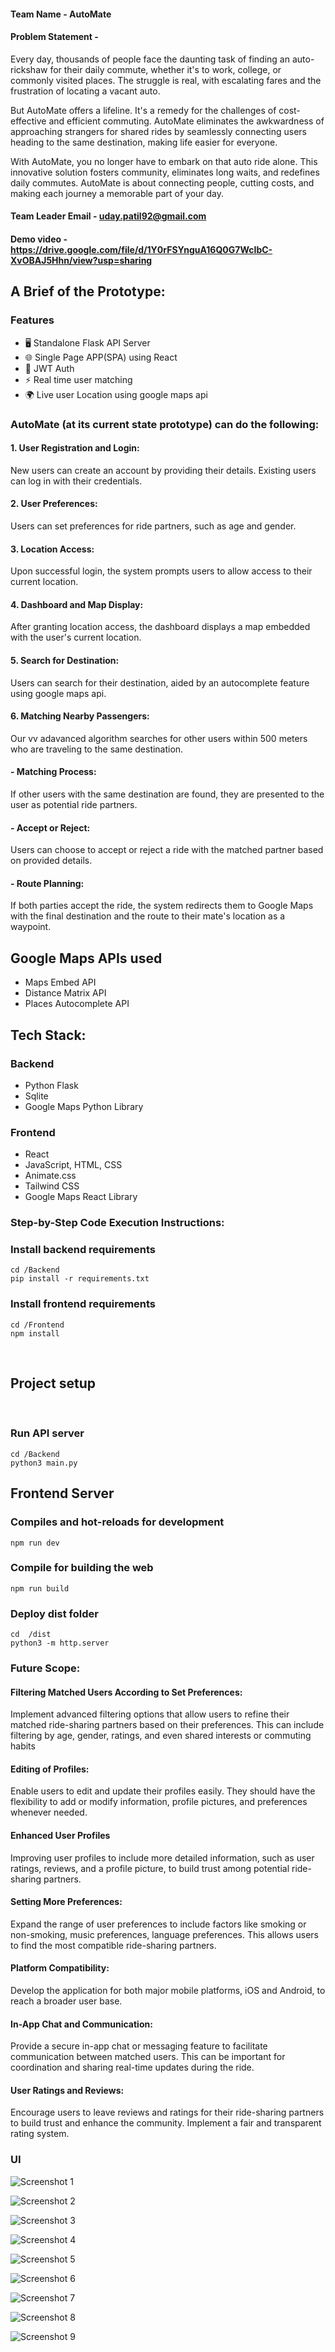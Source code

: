 #### Team Name - AutoMate
#### Problem Statement - 

Every day, thousands of people face the daunting task of finding an auto-rickshaw for their daily commute, whether it's to work, college, or commonly visited places. The struggle is real, with escalating fares and the frustration of locating a vacant auto.

 But AutoMate offers a lifeline. It's a remedy for the challenges of cost-effective and efficient commuting. AutoMate eliminates the awkwardness of approaching strangers for shared rides by seamlessly connecting users heading to the same destination, making life easier for everyone.

With AutoMate, you no longer have to embark on that auto ride alone. This innovative solution fosters community, eliminates long waits, and redefines daily commutes. AutoMate is about connecting people, cutting costs, and making each journey a memorable part of your day. 

#### Team Leader Email - uday.patil92@gmail.com


#### Demo video - https://drive.google.com/file/d/1Y0rFSYnguA16Q0G7WcIbC-XvOBAJ5Hhn/view?usp=sharing

## A Brief of the Prototype:


### Features

- 🖥️ Standalone Flask API Server
- 🌐 Single Page APP(SPA) using React
- 🔐 JWT Auth
- ⚡ Real time user matching
- 🌍 Live user Location using google maps api



### AutoMate (at its current state prototype) can do the following:

#### 1. User Registration and Login:

New users can create an account by providing their details.
Existing users can log in with their credentials.

#### 2. User Preferences:

Users can set preferences for ride partners, such as age and gender.

#### 3. Location Access:

Upon successful login, the system prompts users to allow access to their current location.

#### 4. Dashboard and Map Display:

After granting location access, the dashboard displays a map embedded with the user's current location.

#### 5. Search for Destination:

Users can search for their destination, aided by an autocomplete feature using google maps api.


#### 6. Matching Nearby Passengers:

Our vv adavanced algorithm searches for other users within 500 meters who are traveling to the same destination.

#### - Matching Process:

If other users with the same destination are found, they are presented to the user as potential ride partners.

#### - Accept or Reject:

Users can choose to accept or reject a ride with the matched partner based on provided details.

#### - Route Planning:

If both parties accept the ride, the system redirects them to Google Maps with the final destination and the route to their mate's location as a waypoint.


## Google Maps APIs used
- Maps Embed API
- Distance Matrix API
- Places Autocomplete API
  
## Tech Stack: 
   
### Backend

- Python Flask
- Sqlite
- Google Maps Python Library


### Frontend

- React
- JavaScript, HTML, CSS
- Animate.css
- Tailwind CSS
- Google Maps React Library

 
   
### Step-by-Step Code Execution Instructions:
  
### Install backend requirements
```
cd /Backend
pip install -r requirements.txt

```

### Install frontend requirements
```
cd /Frontend
npm install
```
<br>

## Project setup
<br>

### Run API server 
```
cd /Backend
python3 main.py
```


## Frontend Server

### Compiles and hot-reloads for development
```
npm run dev
```

### Compile for building the web
```
npm run build
```
### Deploy dist folder
```
cd  /dist
python3 -m http.server
```
  
### Future Scope:

#### Filtering Matched Users According to Set Preferences:

Implement advanced filtering options that allow users to refine their matched ride-sharing partners based on their preferences. This can include filtering by age, gender, ratings, and even shared interests or commuting habits

#### Editing of Profiles:

Enable users to edit and update their profiles easily. They should have the flexibility to add or modify information, profile pictures, and preferences whenever needed.

#### Enhanced User Profiles

Improving user profiles to include more detailed information, such as user ratings, reviews, and a profile picture, to build trust among potential ride-sharing partners.

#### Setting More Preferences:

Expand the range of user preferences to include factors like smoking or non-smoking, music preferences, language preferences. This allows users to find the most compatible ride-sharing partners.

#### Platform Compatibility:
 Develop the application for both major mobile platforms, iOS and Android, to reach a broader user base.

#### In-App Chat and Communication:

Provide a secure in-app chat or messaging feature to facilitate communication between matched users. This can be important for coordination and sharing real-time updates during the ride.

#### User Ratings and Reviews:

Encourage users to leave reviews and ratings for their ride-sharing partners to build trust and enhance the community. Implement a fair and transparent rating system.


### UI


![Screenshot 1](https://github.com/Soumya-Vaidya/AutoMate/assets/92262469/dafd6b64-6bcb-4d27-93e3-9b127ff59621)


![Screenshot 2](https://github.com/Soumya-Vaidya/AutoMate/assets/92262469/3605534b-352c-450a-8551-5e4a9f7bd193)


![Screenshot 3](https://github.com/Soumya-Vaidya/AutoMate/assets/92262469/e016e900-f310-4ea3-9ce7-efa62970d609)


![Screenshot 4](https://github.com/Soumya-Vaidya/AutoMate/assets/92262469/e3bed0b5-5ace-4cef-9281-cdf92f648ba2)


![Screenshot 5](https://github.com/Soumya-Vaidya/AutoMate/assets/92262469/c5ff8a4d-a46c-4659-a5e6-f39d4f6bdbc3)


![Screenshot 6](https://github.com/Soumya-Vaidya/AutoMate/assets/92262469/d56513d5-d408-4f80-b574-2108cee27462)


![Screenshot 7](https://github.com/Soumya-Vaidya/AutoMate/assets/92262469/914cfe7c-1824-4a48-b4f1-82a6af7948e5)


![Screenshot 8](https://github.com/Soumya-Vaidya/AutoMate/assets/92262469/c33f076e-d36a-400a-9e94-c8e0f5bb0f31)


![Screenshot 9](https://github.com/Soumya-Vaidya/AutoMate/assets/92262469/cedd069c-a1ff-4395-9a2e-8d139569d76f)



